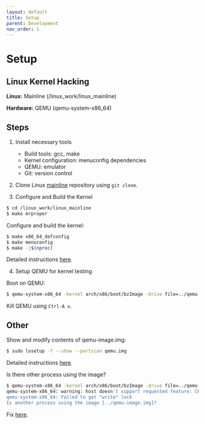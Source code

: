 ```yaml
---
layout: default
title: Setup
parent: Development
nav_order: 1
---
```


# Setup

<!-- ## Test Bench

Options:

* Virtual Box, running a Linux-based system
* QEMU
* Dedicated Laptop/PC for development
* Raspberry Pi
* Specialiazed hardware for your specific development -->

## Linux Kernel Hacking

**Linux:** Mainline (/linux_work/linux_mainline)

**Hardware:** QEMU (qemu-system-x86_64)

## Steps

1. Install necessary tools
    * Build tools: gcc, make
    * Kernel configuration: menuconfig dependencies
    * QEMU: emulator
    * Git: version control

2. Clone Linux [mainline](https://git.kernel.org/pub/scm/linux/kernel/git/torvalds/linux.git) repository using `git clone`.

3. Configure and Build the Kernel

```bash
$ cd /linux_work/linux_mainline
$ make mrproper
```

Configure and build the kernel:

```bash
$ make x86_64_defconfig
$ make menuconfig
$ make -j$(nproc)
```

Detailed instructions [here](https://krinkinmu.github.io/2020/07/05/beaglebone-software-update.html).

4. Setup QEMU for kernel testing

Boot on QEMU:

```bash
$ qemu-system-x86_64 -kernel arch/x86/boot/bzImage -drive file=../qemu.img,index=0,media=disk,format=raw -append "root=/dev/sda console=ttyS0" --enable-kvm --nographic
```

Kill QEMU using `Ctrl-A x`.

## Other

Show and modify contents of qemu-image.img:

```bash
$ sudo losetup -f --show --partscan qemu.img
```

Detailed instructions [here](https://bootlin.com/doc/training/embedded-linux-qemu/embedded-linux-qemu-labs.pdf).

Is there other process using the image?

```bash
$ qemu-system-x86_64 -kernel arch/x86/boot/bzImage -drive file=../qemu-image.img,index=0,media=disk,format=raw -append "root=/dev/sda console=ttyS0" --enable-kvm --nographic
qemu-system-x86_64: warning: host doesn't support requested feature: CPUID.80000001H:ECX.svm [bit 2]
qemu-system-x86_64: Failed to get "write" lock
Is another process using the image [../qemu-image.img]?
```

Fix [here](https://stackoverflow.com/questions/5881134/cannot-delete-device-dev-loop0).
